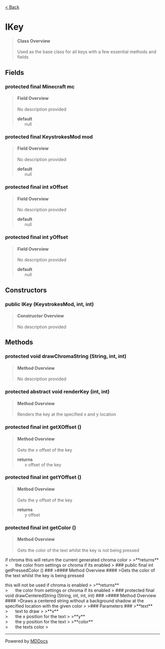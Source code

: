 [< Back](../README.md)
# IKey #
>#### Class Overview ####
>Used as the base class for all keys with a few essential methods and fields
## Fields ##
### protected final Minecraft mc ###
>#### Field Overview ####
>No description provided
>
>**default**<br />
>&nbsp;&nbsp;&nbsp;&nbsp;&nbsp;&nbsp;null
>
### protected final KeystrokesMod mod ###
>#### Field Overview ####
>No description provided
>
>**default**<br />
>&nbsp;&nbsp;&nbsp;&nbsp;&nbsp;&nbsp;null
>
### protected final int xOffset ###
>#### Field Overview ####
>No description provided
>
>**default**<br />
>&nbsp;&nbsp;&nbsp;&nbsp;&nbsp;&nbsp;null
>
### protected final int yOffset ###
>#### Field Overview ####
>No description provided
>
>**default**<br />
>&nbsp;&nbsp;&nbsp;&nbsp;&nbsp;&nbsp;null
>
## Constructors ##
### public IKey (KeystrokesMod, int, int) ###
>#### Constructor Overview ####
>No description provided
>
## Methods ##
### protected void drawChromaString (String, int, int) ###
>#### Method Overview ####
>No description provided
>
### protected abstract void renderKey (int, int) ###
>#### Method Overview ####
>Renders the key at the specified x and y location
>
### protected final int getXOffset () ###
>#### Method Overview ####
>Gets the x offset of the key
>
>**returns**<br />
>&nbsp;&nbsp;&nbsp;&nbsp;&nbsp;&nbsp;x offset of the key
>
### protected final int getYOffset () ###
>#### Method Overview ####
>Gets the y offset of the key
>
>**returns**<br />
>&nbsp;&nbsp;&nbsp;&nbsp;&nbsp;&nbsp;y offset
>
### protected final int getColor () ###
>#### Method Overview ####
>Gets the color of the text whilst the key is not being pressed
 <p>
 if chroma this will return the current generated chroma color
>
>**returns**<br />
>&nbsp;&nbsp;&nbsp;&nbsp;&nbsp;&nbsp;the color from settings or chroma if its enabled
>
### public final int getPressedColor () ###
>#### Method Overview ####
>Gets the color of the text whilst the key is being pressed
 <p>
 this will not be used if chroma is enabled
>
>**returns**<br />
>&nbsp;&nbsp;&nbsp;&nbsp;&nbsp;&nbsp;the color from settings or chroma if its enabled
>
### protected final void drawCenteredString (String, int, int, int) ###
>#### Method Overview ####
>Draws a centered string without a background shadow at the specified location
      with the given color
>
>### Parameters ###
>**text**<br />
>&nbsp;&nbsp;&nbsp;&nbsp;&nbsp;&nbsp;text to draw
>
>**x**<br />
>&nbsp;&nbsp;&nbsp;&nbsp;&nbsp;&nbsp;the x position for the text
>
>**y**<br />
>&nbsp;&nbsp;&nbsp;&nbsp;&nbsp;&nbsp;the y position for the text
>
>**color**<br />
>&nbsp;&nbsp;&nbsp;&nbsp;&nbsp;&nbsp;the texts color
>

---
Powered by [MDDocs](https://github.com/VRCube/MDDocs)